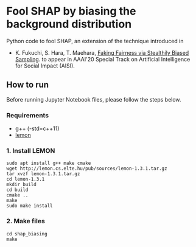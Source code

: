 # Fool SHAP by biasing the background distribution

Python code to fool SHAP, an extension of the technique introduced in 
* K. Fukuchi, S. Hara, T. Maehara, [Faking Fairness via Stealthily Biased Sampling](https://arxiv.org/abs/1901.08291). to appear in AAAI'20 Special Track on Artificial Intelligence for Social Impact (AISI).

## How to run 
Before running Jupyter Notebook files, please follow the steps below.

### Requirements ###
- g++ (-std=c++11)
- [lemon](https://lemon.cs.elte.hu/trac/lemon/)

### 1. Install LEMON ###

```
sudo apt install g++ make cmake 
wget http://lemon.cs.elte.hu/pub/sources/lemon-1.3.1.tar.gz
tar xvzf lemon-1.3.1.tar.gz
cd lemon-1.3.1
mkdir build
cd build
cmake ..
make
sudo make install
```

### 2. Make files ###

```
cd shap_biasing
make
```
